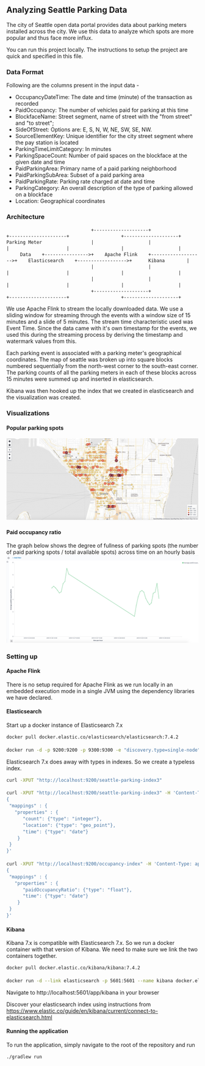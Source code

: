 ## Analyzing Seattle Parking Data
The city of Seattle open data portal provides data about parking meters installed across the city. We use this data to
analyze which spots are more popular and thus face more influx. 

You can run this project locally. The instructions to setup the project are quick and specified in this file. 

### Data Format
Following are the columns present in the input data -
- OccupancyDateTime: The date and time (minute) of the transaction as recorded
- PaidOccupancy: The number of vehicles paid for parking at this time
- BlockfaceName: Street segment, name of street with the "from street" and "to street";
- SideOfStreet: Options are: E, S, N, W, NE, SW, SE, NW.
- SourceElementKey: Unique identifier for the city street segment where the pay station is located
- ParkingTimeLimitCategory: In minutes
- ParkingSpaceCount: Number of paid spaces on the blockface at the given date and time
- PaidParkingArea: Primary name of a paid parking neighborhood
- PaidParkingSubArea: Subset of a paid parking area
- PaidParkingRate: Parking rate charged at date and time
- ParkingCategory: An overall description of the type of parking allowed on a blockface
- Location: Geographical coordinates 

### Architecture
```$xslt
                               +--------------------+                    +---------------------+                   +--------------------+
Parking Meter                  |                    |                    |                     |                   |                    |
     Data    +---------------->+    Apache Flink    +------------------->+    Elasticsearch    +------------------>+      Kibana        |
                               |                    |                    |                     |                   |                    |
                               |                    |                    |                     |                   |                    |
                               +--------------------+                    +---------------------+                   +--------------------+
```
We use Apache Flink to stream the locally downloaded data. We use a sliding window for streaming through the events with
a window size of 15 minutes and a slide of 5 minutes. The stream time characteristic used was Event Time. Since the
data came with it's own timestamp for the events, we used this during the streaming process by deriving the timestamp 
and watermark values from this.

Each parking event is associated with a parking meter's geographical coordinates. The map of seattle was broken up into
square blocks numbered sequentially from the north-west corner to the south-east corner. The parking counts of all the
parking meters in each of these blocks across 15 minutes were summed up and inserted in elasticsearch.

Kibana was then hooked up the index that we created in elasticsearch and the visualization was created.

### Visualizations
#### Popular parking spots
![Popular parking spots](./images/popular-locations.png)

#### Paid occupancy ratio
The graph below shows the degree of fullness of parking spots (the number of paid parking spots / total available spots) across time on
an hourly basis
![Paid occupancy ratio](./images/paid-occupancy-ratio.png)

### Setting up
#### Apache Flink
There is no setup required for Apache Flink as we run locally in an embedded execution mode in a single JVM using the 
dependency libraries we have declared.

#### Elasticsearch
Start up a docker instance of Elasticsearch 7.x
```bash
docker pull docker.elastic.co/elasticsearch/elasticsearch:7.4.2

docker run -d -p 9200:9200 -p 9300:9300 -e "discovery.type=single-node" --name elasticsearch docker.elastic.co/elasticsearch/elasticsearch:7.4.2
```

Elasticsearch 7.x does away with types in indexes. So we create a typeless index.
```bash
curl -XPUT "http://localhost:9200/seattle-parking-index3"

curl -XPUT "http://localhost:9200/seattle-parking-index3" -H 'Content-Type: application/json' -d'
{
 "mappings" : {
   "properties" : {
      "count": {"type": "integer"},
      "location": {"type": "geo_point"},
      "time": {"type": "date"}
    }
 }
}'

curl -XPUT "http://localhost:9200/occupancy-index" -H 'Content-Type: application/json' -d'
{
 "mappings" : {
   "properties" : {
      "paidOccupancyRatio": {"type": "float"},
      "time": {"type": "date"}
    }
 }
}'
```

#### Kibana
Kibana 7.x is compatible with Elasticsearch 7.x. So we run a docker container with that version of Kibana. We need to
make sure we link the two containers together.
```bash
docker pull docker.elastic.co/kibana/kibana:7.4.2

docker run -d --link elasticsearch -p 5601:5601 --name kibana docker.elastic.co/kibana/kibana:7.4.2
```

Navigate to http://localhost:5601/app/kibana in your browser

Discover your elasticsearch index using instructions from https://www.elastic.co/guide/en/kibana/current/connect-to-elasticsearch.html

#### Running the application
To run the application, simply navigate to the root of the repository and run
```bash
./gradlew run
```

